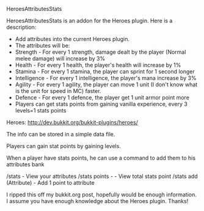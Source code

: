 HeroesAttributesStats

HeroesAttributesStats is an addon for the Heroes plugin. Here is a description:
- Add attributes into the current Heroes plugin.
- The attributes will be:
 - Strength - For every 1 strength, damage dealt by the player (Normal melee damage) will increase by 3%
 - Health - For every 1 health, the player's health will increase by 1%
 - Stamina - For every 1 stamina, the player can sprint for 1 second longer
 - Intelligence - For every 1 intelligence, the player's mana increase by 3%
 - Agility - For every 1 agility, the player can move 1 unit (I don't know what is the unit for speed in MC) faster.
 - Defence - For every 1 defence, the player get 1 unit armor point more
 - Players can get stats points from gaining vanilla experience, every 3 levels=1 stats points

Heroes: http://dev.bukkit.org/bukkit-plugins/heroes/

The info can be stored in a simple data file.

Players can gain stat points by gaining levels.

When a player have stats points, he can use a command to add them to his attributes bank

/stats - View your attributes
/stats points - - View total stats point
/stats add (Attribute) - Add 1 point to attribute

I ripped this off my bukkit.org post, hopefully would be enough information. I assume you have enough knowledge about the Heroes plugin. Thanks!
